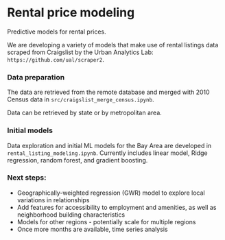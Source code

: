 # Rental price modeling

Predictive models for rental prices. 

We are developing a variety of models that make use of rental listings data scraped from Craigslist by the Urban Analytics Lab:   `https://github.com/ual/scraper2`. 

### Data preparation

The data are retrieved from the remote database and merged with 2010 Census data in `src/craigslist_merge_census.ipynb`.  


Data can be retrieved by state or by metropolitan area. 

### Initial models

Data exploration and initial ML models for the Bay Area are developed in `rental_listing_modeling.ipynb`. Currently includes linear model, Ridge regression, random forest, and gradient boosting. 


### Next steps: 

- Geographically-weighted regression (GWR) model to explore local variations in relationships
- Add features for accessibility to employment and amenities, as well as neighborhood building characteristics
- Models for other regions - potentially scale for multiple regions
- Once more months are available, time series analysis














